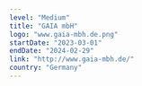 ```yaml
---
level: "Medium"
title: "GAIA mbH"
logo: "www.gaia-mbh.de.png"
startDate: "2023-03-01"
endDate: "2024-02-29"
link: "http://www.gaia-mbh.de/"
country: "Germany"
---
```

